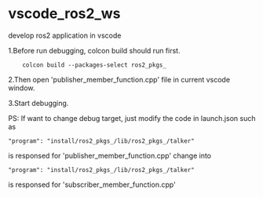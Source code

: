 # vscode_ros2_ws
develop ros2 application in vscode

1.Before run debugging, colcon build should run first.

```
    colcon build --packages-select ros2_pkgs_
```

2.Then open 'publisher_member_function.cpp' file in current vscode window.

3.Start debugging.

PS:
If want to change debug target, just modify the code in launch.json
    such as
```
"program": "install/ros2_pkgs_/lib/ros2_pkgs_/talker"
```
is responsed for 'publisher_member_function.cpp'
    change into
```
"program": "install/ros2_pkgs_/lib/ros2_pkgs_/talker"
```
is responsed for 'subscriber_member_function.cpp'
